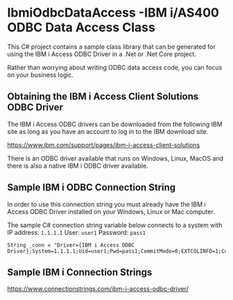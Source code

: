 # IbmiOdbcDataAccess -IBM i/AS400 ODBC Data Access Class
This C# project contains a sample class library that can be generated for using the IBM i Access ODBC Driver in a .Net or .Net Core project. 

Rather than worrying about writing ODBC data access code, you can focus on your business logic.

## Obtaining the IBM i Access Client Solutions ODBC Driver
The IBM i Access ODBC drivers can be downloaded from the following IBM site as long as you have an account to log in to the IBM download site.  

https://www.ibm.com/support/pages/ibm-i-access-client-solutions  

There is an ODBC driver available that runs on Windows, Linux, MacOS and there is also a native IBM i ODBC driver available.  

## Sample IBM i ODBC Connection String
In order to use this connection string you must already have the IBM i Access ODBC Driver installed on your Windows, Linux or Mac computer.

The sample C# connection string variable below connects to a system with IP address: ```1.1.1.1``` User: ```user1``` Password: ```pass1```
```
String _conn = "Driver={IBM i Access ODBC Driver};System=1.1.1.1;Uid=user1;Pwd=pass1;CommitMode=0;EXTCOLINFO=1;CommitMode=0;EXTCOLINFO=1";
```

## Sample IBM i Connection Strings
https://www.connectionstrings.com/ibm-i-access-odbc-driver/
